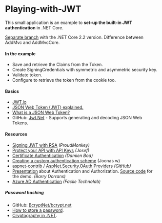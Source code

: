 # Playing-with-JWT

This small application is an example to **set-up the built-in JWT authentication** in .NET Core.

[Separate branch](https://github.com/19balazs86/Playing-with-JWT-Authentication/tree/netcoreapp2.2) with the .NET Core 2.2 version. Difference between AddMvc and AddMvcCore.

#### In the example

- Save and retrieve the Claims from the Token.
- Create SigningCredentials with symmetric and asymmetric security key.
- Validate token.
- Configure to retrieve the token from the cookie too.

#### Basics
- [JWT.io](https://jwt.io)
- [JSON Web Token (JWT) explained.](https://flaviocopes.com/jwt)
- [What is a JSON Web Token?](https://medium.com/myplanet-musings/what-is-a-json-web-token-2193f383e963)
- GitHub: [Jwt.Net](https://github.com/jwt-dotnet/jwt) - Supports generating and decoding JSON Web Tokens.

#### Resources
- [Signing JWT with RSA](https://vmsdurano.com/-net-core-3-1-signing-jwt-with-rsa/) *(ProudMonkey)*
- [Protect your API with API Keys](https://josefottosson.se/asp-net-core-protect-your-api-with-api-keys/) *(Josef)*
- [Certificate Authentication](https://damienbod.com/2019/06/13/certificate-authentication-in-asp-net-core-3-0/) *(Damien Bod)*
- [Creating a custom authentication scheme](https://joonasw.net/view/creating-auth-scheme-in-aspnet-core-2/) (Joonas w)
- [aspnet-contrib / AspNet.Security.OAuth.Providers](https://github.com/aspnet-contrib/AspNet.Security.OAuth.Providers) *(GitHub)*
- [Presentation](https://www.youtube.com/watch?v=dDroEVdAqKM) about Authentication and Authorization. [Source code](https://github.com/blowdart/AuthNAuthZPresentationDemos) for the demo. *(Barry Dorrans)*
- [Azure AD Authentication](https://www.faciletechnolab.com/blog/2021/4/13/how-to-implement-azure-ad-authentication-in-aspnet-core-50-web-application) *(Facile Technolab)*

##### Password hashing
- GitHub: [BcryptNet/bcrypt.net](https://github.com/BcryptNet/bcrypt.net)
- [How to store a password](https://www.meziantou.net/how-to-store-a-password-in-a-web-application.htm).
- [Cryptography in .NET](https://www.meziantou.net/cryptography-in-dotnet.htm).
